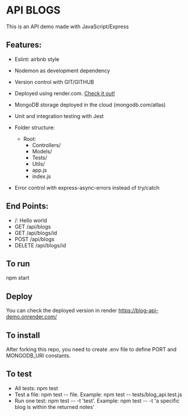 # API BLOGS

This is an API demo made with JavaScript/Express

## Features:

- Eslint: airbnb style
- Nodemon as development dependency
- Version control with GIT/GITHUB
- Deployed using render.com. [Check it out!](https://blog-api-demo.onrender.com/)
- MongoDB storage deployed in the cloud (mongodb.com/atlas)
- Unit and integration testing with Jest
- Folder structure:

  - Root:
    - Controllers/
    - Models/
    - Tests/
    - Utils/
    - app.js
    - index.js

- Error control with express-async-errors instead of try/catch

## End Points:

- /: Hello world
- GET /api/blogs
- GET /api/blogs/id
- POST /api/blogs
- DELETE /api/blogs/id

## To run

npm start

## Deploy

You can check the deployed version in render https://blog-api-demo.onrender.com/

## To install

After forking this repo, you need to create .env file to define PORT and MONGODB_URI constants.

## To test

- All tests: npm test
- Test a file: npm test -- file. Example: npm test -- tests/blog_api.test.js
- Run one test: npm test -- -t 'test'. Example: npm test -- -t 'a specific blog is within the returned notes'
